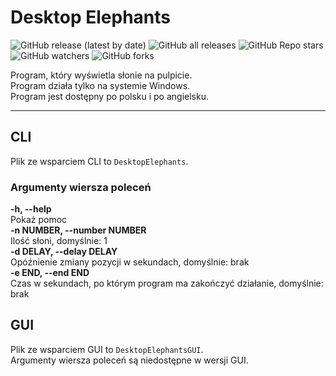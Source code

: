 # Desktop Elephants

![GitHub release (latest by date)](https://img.shields.io/github/v/release/slonindyjski/DesktopElephants?style=flat-square)
![GitHub all releases](https://img.shields.io/github/downloads/slonindyjski/DesktopElephants/total?style=flat-square)
![GitHub Repo stars](https://img.shields.io/github/stars/slonindyjski/DesktopElephants?style=flat-square)
![GitHub watchers](https://img.shields.io/github/watchers/slonindyjski/DesktopElephants?style=flat-square)
![GitHub forks](https://img.shields.io/github/forks/slonindyjski/DesktopElephants?style=flat-square)

Program, który wyświetla słonie na pulpicie. \
Program działa tylko na systemie Windows. \
Program jest dostępny po polsku i po angielsku.

---

## CLI
Plik ze wsparciem CLI to `DesktopElephants`.

### Argumenty wiersza poleceń
**-h, --help** \
Pokaż pomoc \
**-n NUMBER, --number NUMBER** \
Ilość słoni, domyślnie: 1 \
**-d DELAY, --delay DELAY** \
Opóźnienie zmiany pozycji w sekundach, domyślnie: brak \
**-e END, --end END** \
Czas w sekundach, po którym program ma zakończyć działanie, domyślnie: brak

## GUI
Plik ze wsparciem GUI to `DesktopElephantsGUI`. \
Argumenty wiersza poleceń są niedostępne w wersji GUI.

